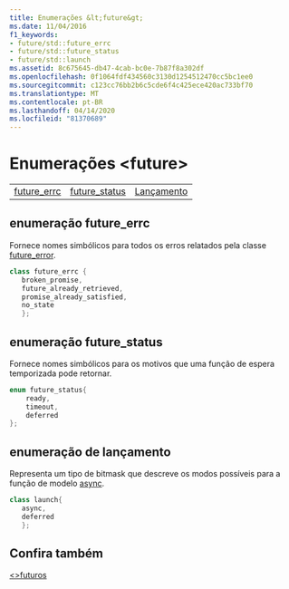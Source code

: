 ```yaml
---
title: Enumerações &lt;future&gt;
ms.date: 11/04/2016
f1_keywords:
- future/std::future_errc
- future/std::future_status
- future/std::launch
ms.assetid: 8c675645-db47-4cab-bc0e-7b87f8a302df
ms.openlocfilehash: 0f1064fdf434560c3130d1254512470cc5bc1ee0
ms.sourcegitcommit: c123cc76bb2b6c5cde6f4c425ece420ac733bf70
ms.translationtype: MT
ms.contentlocale: pt-BR
ms.lasthandoff: 04/14/2020
ms.locfileid: "81370689"
---
```

# <a name="ltfuturegt-enums"></a>Enumerações &lt;future&gt;

||||
|-|-|-|
|[future_errc](#future_errc)|[future_status](#future_status)|[Lançamento](#launch)|

## <a name="future_errc-enumeration"></a><a name="future_errc"></a>enumeração future_errc

Fornece nomes simbólicos para todos os erros relatados pela classe [future_error](../standard-library/future-error-class.md).

```cpp
class future_errc {
   broken_promise,
   future_already_retrieved,
   promise_already_satisfied,
   no_state
   };
```

## <a name="future_status-enumeration"></a><a name="future_status"></a>enumeração future_status

Fornece nomes simbólicos para os motivos que uma função de espera temporizada pode retornar.

```cpp
enum future_status{
    ready,
    timeout,
    deferred
};
```

## <a name="launch-enumeration"></a><a name="launch"></a>enumeração de lançamento

Representa um tipo de bitmask que descreve os modos possíveis para a função de modelo [async](../standard-library/future-functions.md#async).

```cpp
class launch{
   async,
   deferred
   };
```

## <a name="see-also"></a>Confira também

[\<>futuros](../standard-library/future.md)
